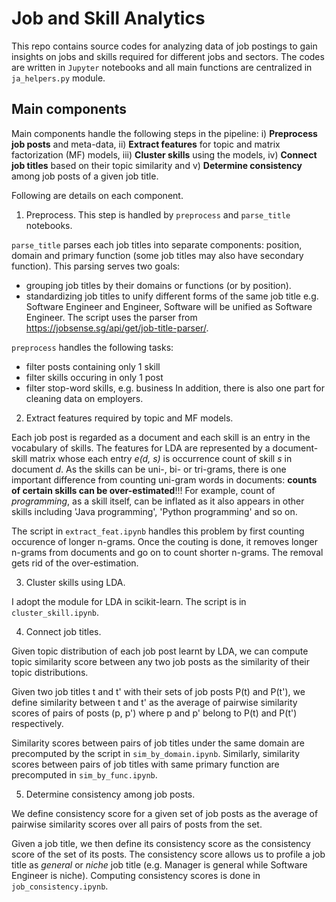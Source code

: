 # Job and Skill Analytics

This repo contains source codes for analyzing data of job postings to gain insights on jobs and skills required for different jobs and sectors. The codes are written in `Jupyter` notebooks and all main functions are centralized in `ja_helpers.py` module.

## Main components
Main components handle the following steps in the pipeline: i) __Preprocess job posts__ and meta-data, ii) __Extract features__ for topic and matrix factorization (MF) models, iii) __Cluster skills__ using the models, iv) __Connect job titles__ based on their topic similarity and v) __Determine consistency__ among job posts of a given job title.

Following are details on each component.

1. Preprocess. 
This step is handled by `preprocess` and `parse_title` notebooks.

`parse_title` parses each job titles into separate components: position, domain and primary function (some job titles may also have secondary function). This parsing serves two goals: 
  + grouping job titles by their domains or functions (or by position).
  + standardizing job titles to unify different forms of the same job title e.g. Software Engineer and Engineer, Software will be unified as Software Engineer.
The script uses the parser from https://jobsense.sg/api/get/job-title-parser/.

`preprocess` handles the following tasks:
  + filter posts containing only 1 skill
  + filter skills occuring in only 1 post
  + filter stop-word skills, e.g. business
In addition, there is also one part for cleaning data on employers.

2. Extract features required by topic and MF models.

Each job post is regarded as a document and each skill is an entry in the vocabulary of skills.
The features for LDA are represented by a document-skill matrix whose each entry _e(d, s)_ is occurrence count of skill _s_ in document _d_. As the skills can be uni-, bi- or tri-grams, there is one important difference from counting uni-gram words in documents: __counts of certain skills can be over-estimated__!!! For example, count of _programming_, as a skill itself, can be inflated as it also appears in other skills including 'Java programming', 'Python programming' and so on.

The script in `extract_feat.ipynb` handles this problem by first counting occurence of longer n-grams. Once the couting is done, it removes longer n-grams from documents and go on to count shorter n-grams. The removal gets rid of the over-estimation.

3. Cluster skills using LDA.

I adopt the module for LDA in scikit-learn. The script is in `cluster_skill.ipynb`.

4. Connect job titles.

Given topic distribution of each job post learnt by LDA, we can compute topic similarity score between any two job posts as the similarity of their topic distributions. 

Given two job titles t and t' with their sets of job posts P(t) and P(t'), we define similarity between t and t' as the average of pairwise similarity scores of pairs of posts (p, p') where p and p' belong to P(t) and P(t') respectively.

Similarity scores between pairs of job titles under the same domain are precomputed by the script in `sim_by_domain.ipynb`. Similarly, similarity scores between pairs of job titles with same primary function are precomputed in `sim_by_func.ipynb`.

5. Determine consistency among job posts.

We define consistency score for a given set of job posts as the average of pairwise similarity scores over all pairs of posts from the set.

Given a job title, we then define its consistency score as the consistency score of the set of its posts. The consistency score allows us to profile a job title as _general_ or _niche_ job title (e.g. Manager is general while Software Engineer is niche). Computing consistency scores is done in `job_consistency.ipynb`.
